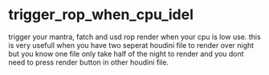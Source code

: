 # trigger_rop_when_cpu_idel
trigger your mantra, fatch and usd rop render when your cpu is low use. this is very usefull when you have two seperat houdini file to render over night but you know one file only take half of the night to render and you dont need to press render button in other houdini file.
